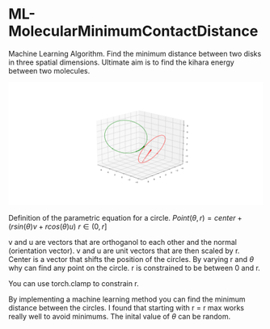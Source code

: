 # ML-MolecularMinimumContactDistance
Machine Learning Algorithm. Find the minimum distance between two disks in three spatial dimensions. Ultimate aim is to find the kihara energy between two molecules.

![Description of the image](https://github.com/Mark-RI/ML-MolecularMinimumContactDistance/raw/main/assets/MinimumDistanceCircles3D.png)

Definition of the parametric equation for a circle. 
$Point (\theta, r)=center+(rsin(\theta)v+rcos(\theta)u)$  $r \in (0, r]$ 

v and u are vectors that are orthoganol to each other and the normal (orientation vector). v and u are unit vectors that are then scaled by r. Center is a vector that shifts the position of the circles.  By varying r and $\theta$ why can find any point on the circle. r is constrained to be between 0 and r.

You can use torch.clamp to constrain r.

By implementing a machine learning method you can find the minimum distance between the circles. I found that starting with r = r max works really well to avoid minimums. The inital value of $\theta$ can be random.